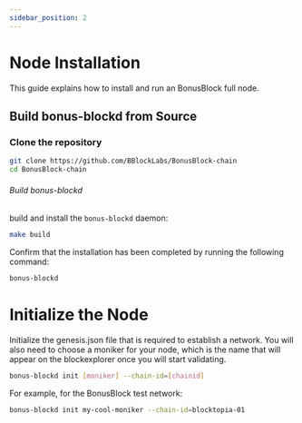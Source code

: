 ```yaml
---
sidebar_position: 2
---
```


# Node Installation
This guide explains how to install and run an BonusBlock full node.

## Build bonus-blockd from Source

### Clone the repository

```bash
git clone https://github.com/BBlockLabs/BonusBlock-chain
cd BonusBlock-chain
```

###### Build bonus-blockd
build and install the `bonus-blockd` daemon:
```bash
make build
```
Confirm that the installation has been completed by running the following command:
```bash
bonus-blockd
```

# Initialize the Node
Initialize the genesis.json file that is required to establish a network. You will also need to choose a moniker for your node, which is the name that will appear on the blockexplorer once you will start validating.

```bash
bonus-blockd init [moniker] --chain-id=[chainid]
```

For example, for the BonusBlock test network:
```bash
bonus-blockd init my-cool-moniker --chain-id=blocktopia-01
```